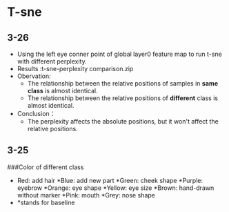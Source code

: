 # T-sne
## 3-26
* Using the left eye conner point of global layer0 feature map to run t-sne with different perplexity.
* Results :t-sne-perplexity comparison.zip
* Obervation:
  * The relationship between the relative positions of samples in **same class** is almost identical.
  * The relationship between the relative positions of **different** class is almost identical.
* Conclusion：
  * The perplexity affects the absolute positions, but it won't affect the relative positions.
## 3-25
###Color of different class
* Red: add hair
*Blue: add new part
*Green: cheek shape
*Purple: eyebrow
*Orange: eye shape
*Yellow: eye size
*Brown: hand-drawn without marker
*Pink: mouth
*Grey: nose shape 
* *stands for baseline
